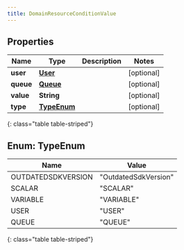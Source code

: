 ```yaml
---
title: DomainResourceConditionValue
---
```


## Properties

| Name | Type | Description | Notes |
| ------------ | ------------- | ------------- | ------------- |
| **user** | [**User**](User.html) |  |  [optional] |
| **queue** | [**Queue**](Queue.html) |  |  [optional] |
| **value** | **String** |  |  [optional] |
| **type** | [**TypeEnum**](#TypeEnum) |  |  [optional] |
{: class="table table-striped"}


<a name="TypeEnum"></a>

## Enum: TypeEnum

| Name | Value |
| ---- | ----- |
| OUTDATEDSDKVERSION | &quot;OutdatedSdkVersion&quot; |
| SCALAR | &quot;SCALAR&quot; |
| VARIABLE | &quot;VARIABLE&quot; |
| USER | &quot;USER&quot; |
| QUEUE | &quot;QUEUE&quot; |
{: class="table table-striped"}


